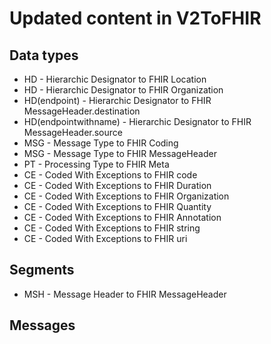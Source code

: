 # Updated content in V2ToFHIR
## Data types
- HD - Hierarchic Designator to FHIR Location
- HD - Hierarchic Designator to FHIR Organization
- HD(endpoint) - Hierarchic Designator to FHIR MessageHeader.destination
- HD(endpointwithname) - Hierarchic Designator to FHIR MessageHeader.source
- MSG - Message Type to FHIR Coding
- MSG - Message Type to FHIR MessageHeader
- PT - Processing Type to FHIR Meta
- CE - Coded With Exceptions to FHIR code
- CE - Coded With Exceptions to FHIR Duration
- CE - Coded With Exceptions to FHIR Organization
- CE - Coded With Exceptions to FHIR Quantity
- CE - Coded With Exceptions to FHIR Annotation
- CE - Coded With Exceptions to FHIR string
- CE - Coded With Exceptions to FHIR uri

## Segments
- MSH - Message Header to FHIR MessageHeader

## Messages